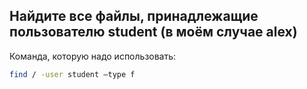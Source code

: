 ## Найдите все файлы, принадлежащие пользователю student (в моём случае alex)

Команда, которую надо использовать:

```bash
find / -user student –type f
```
